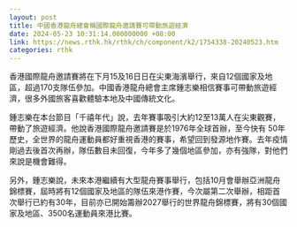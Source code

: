 ```yaml
---
layout: post
title: 中國香港龍舟總會稱國際龍舟邀請賽可帶動旅遊經濟
date: 2024-05-23 10:31:14.000000000 +08:00
link: https://news.rthk.hk/rthk/ch/component/k2/1754338-20240523.htm
categories: rthk
---
```


香港國際龍舟邀請賽將在下月15及16日日在尖東海濱舉行，來自12個國家及地區，超過170支隊伍參加。中國香港龍舟總會主席鍾志樂相信賽事可帶動旅遊經濟，很多外國旅客喜歡體驗本地及中國傳統文化。

鍾志樂在本台節目「千禧年代」說，去年賽事吸引大約12至13萬人在尖東觀賽，帶動了旅遊經濟。他說香港國際龍舟邀請賽是於1976年全球首辦，至今快有 50年歷史，全世界的龍舟運動員都好重視香港的賽事，希望回到發源地作賽。去年疫情剛過去後首次再辦，隊伍數目未回復，今年多了幾個地區參加，亦有強隊，對他們來說是機會難得。

另外，鍾志樂說，未來本港繼續有大型龍舟賽事舉行，包括10月會舉辦亞洲龍舟錦標賽，屆時將有12個國家及地區的隊伍來港作賽，今次屬第二次舉辦，相距首次舉行已約有30年，目前亦已開始籌辦2027舉行的世界龍舟錦標賽，將有30個國家及地區、3500名運動員來港比賽。
